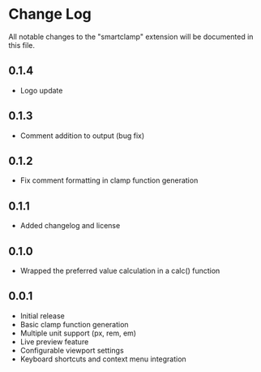 # Change Log

All notable changes to the "smartclamp" extension will be documented in this file.

## 0.1.4

- Logo update

## 0.1.3

- Comment addition to output (bug fix)

## 0.1.2

- Fix comment formatting in clamp function generation

## 0.1.1

- Added changelog and license

## 0.1.0

- Wrapped the preferred value calculation in a calc() function

## 0.0.1

- Initial release
- Basic clamp function generation
- Multiple unit support (px, rem, em)
- Live preview feature
- Configurable viewport settings
- Keyboard shortcuts and context menu integration
